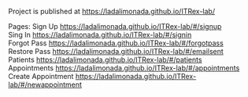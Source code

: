 Project is published at https://ladalimonada.github.io/ITRex-lab/

Pages:
  Sign Up https://ladalimonada.github.io/ITRex-lab/#/signup <br />
  Sing In https://ladalimonada.github.io/ITRex-lab/#/signin <br />
  Forgot Pass https://ladalimonada.github.io/ITRex-lab/#/forgotpass <br />
  Restore Pass https://ladalimonada.github.io/ITRex-lab/#/emailsent <br />
  Patients https://ladalimonada.github.io/ITRex-lab/#/patients <br />
  Appointments https://ladalimonada.github.io/ITRex-lab/#/appointments <br />
  Create Appointment https://ladalimonada.github.io/ITRex-lab/#/newappointment
  
